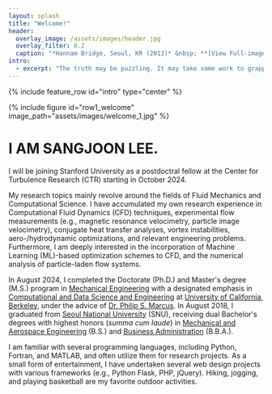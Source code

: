 ```yaml
---
layout: splash
title: "Welcome!"
header:
  overlay_image: /assets/images/header.jpg
  overlay_filter: 0.2
  caption: "*Hannam Bridge, Seoul, KR (2013)* &nbsp; **[View Full-image](https://sangjoonlee.info/assets/photographs/hannam_bridge_seoul_2013.jpg)**"
intro: 
  - excerpt: "The truth may be puzzling. It may take some work to grapple with. It may be counterintuitive. It may contradict deeply held prejudices. It may not be consonant with what we desperately want to be true. **But our preferences do not determine what's true.** &nbsp; <small>- *Carl Sagan*</small>"
---
```


{% include feature_row id="intro" type="center" %}

{% include figure id="row1_welcome" image_path="assets/images/welcome_1.jpg" %}

# I AM SANGJOON LEE.

I will be joining Stanford University as a postdoctral fellow at the Center for Turbulence Research (CTR) starting in October 2024.

My research topics mainly revolve around the fields of Fluid Mechanics and Computational Science. I have accumulated my own research experience in Computational Fluid Dynamics (CFD) techniques, experimental flow measurements (e.g., magnetic resonance velocimetry, particle image velocimetry), conjugate heat transfer analyses, vortex instabilities, aero-/hydrodynamic optimizations, and relevant engineering problems. Furthermore, I am deeply interested in the incorporation of Machine Learning (ML)-based optimization schemes to CFD, and the numerical analysis of particle-laden flow systems.

In August 2024, I completed the Doctorate (Ph.D.) and Master's degree (M.S.) program in [Mechanical Engineering](https://me.berkeley.edu/) with a designated emphasis in [Computational and Data Science and Engineering](https://data.berkeley.edu/decdse/) at [University of California, Berkeley](https://www.berkeley.edu/), under the advice of [Dr. Philip S. Marcus](https://me.berkeley.edu/people/philip-s-marcus/). In August 2018, I graduated from [Seoul National University](https://useoul.edu/) (SNU), receiving dual Bachelor's degrees with highest honors (*summa cum laude*) in [Mechanical and Aerospace Engineering](http://me.snu.ac.kr/en) (B.S.) and [Business Administration](http://cba.snu.ac.kr/en) (B.B.A.).

<!-- I was a researcher in the [Energy and Environmental Flow Lab](http://eeflow.snu.ac.kr/) at SNU, directed by [Dr. Wontae Hwang](http://me.snu.ac.kr/node/141). Under the guidance of [Dr. Haecheon Choi](http://me.snu.ac.kr/node/116), I wrote my B.S. thesis, "Large eddy simulation of flow around a rotating small vertical axis wind turbine using an immersed boundary method." -->

I am familiar with several programming languages, including Python, Fortran, and MATLAB, and often utilize them for research projects. As a small form of entertainment, I have undertaken several web design projects with various frameworks (e.g., Python Flask, PHP, jQuery). Hiking, jogging, and playing basketball are my favorite outdoor activities.
<style>
figure {
	margin-bottom: 0px;
}
</style>